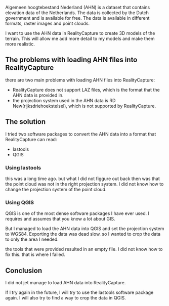 
Algemeen hoogtebestand Nederland (AHN) is a dataset that contains elevation data of the Netherlands. The data is collected by the Dutch government and is available for free. The data is available in different formats, raster images and point clouds.

I want to use the AHN data in RealityCapture to create 3D models of the terrain. This will allow me add more detail to my models and make them more realistic.

## The problems with loading AHN files into RealityCapture

there are two main problems with loading AHN files into RealityCapture:

- RealityCapture does not support LAZ files, which is the format that the AHN data is provided in.
- the projection system used in the AHN data is RD New(rijksdriehoekstelsel), which is not supported by RealityCapture.

## The solution

I tried two software packages to convert the AHN data into a format that RealityCapture can read:

- lastools
- QGIS

### Using lastools

this was a long time ago. but what I did not figgure out back then was that the point cloud was not in the right projection system. I did not know how to change the projection system of the point cloud.

### Using QGIS

QGIS is one of the most dense software packages I have ever used. I requires and assumes that you know a lot about GIS.

But I managed to load the AHN data into QGIS and set the projection system to WGS84. Exporting the data was dead slow. so I wanted to crop the data to only the area I needed.

the tools that were provided resulted in an empty file. I did not know how to fix this.
that is where I failed.

## Conclusion

I did not jet manage to load AHN data into RealityCapture.

If I try again in the future, I will try to use the lastools software package again. I will also try to find a way to crop the data in QGIS.
